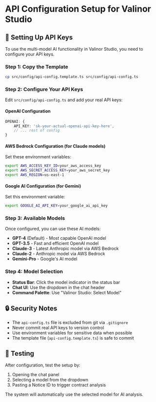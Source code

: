 # API Configuration Setup for Valinor Studio

## 🔐 Setting Up API Keys

To use the multi-model AI functionality in Valinor Studio, you need to configure your API keys.

### Step 1: Copy the Template
```bash
cp src/config/api-config.template.ts src/config/api-config.ts
```

### Step 2: Configure Your API Keys

Edit `src/config/api-config.ts` and add your real API keys:

#### OpenAI Configuration
```typescript
OPENAI: {
    API_KEY: 'sk-your-actual-openai-api-key-here',
    // ... rest of config
}
```

#### AWS Bedrock Configuration (for Claude models)
Set these environment variables:
```bash
export AWS_ACCESS_KEY_ID=your_aws_access_key
export AWS_SECRET_ACCESS_KEY=your_aws_secret_key
export AWS_REGION=us-east-1
```

#### Google AI Configuration (for Gemini)
Set this environment variable:
```bash
export GOOGLE_AI_API_KEY=your_google_ai_api_key
```

### Step 3: Available Models

Once configured, you can use these AI models:

- **GPT-4** (Default) - Most capable OpenAI model
- **GPT-3.5** - Fast and efficient OpenAI model
- **Claude-3** - Latest Anthropic model via AWS Bedrock
- **Claude-2** - Anthropic model via AWS Bedrock
- **Gemini-Pro** - Google's AI model

### Step 4: Model Selection

- **Status Bar**: Click the model indicator in the status bar
- **Chat UI**: Use the dropdown in the chat header
- **Command Palette**: Use "Valinor Studio: Select Model"

## 🔒 Security Notes

- The `api-config.ts` file is excluded from git via `.gitignore`
- Never commit real API keys to version control
- Use environment variables for sensitive data when possible
- The template file (`api-config.template.ts`) is safe to commit

## 🚀 Testing

After configuration, test the setup by:
1. Opening the chat panel
2. Selecting a model from the dropdown
3. Pasting a Notice ID to trigger contract analysis

The system will automatically use the selected model for AI analysis.
